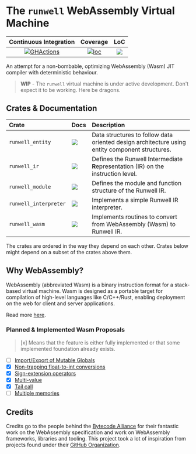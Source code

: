 # The `runwell` WebAssembly Virtual Machine

|   Continuous Integration  |    Coverage      |       LoC        |
|:-------------------------:|:----------------:|:----------------:|
| [![GHActions][A1]][A2]    | [![loc][B1]][B2] | [![][C1]][C2]    |

[A1]: https://github.com/Robbepop/runwell/workflows/Rust%20-%20Continuous%20Integration/badge.svg?branch=master&event=push
[A2]: https://github.com/Robbepop/runwell/actions?query=workflow%3A%22Rust+-+Continuous+Integration%22+branch%3Amaster+event%3Apush
[B1]:  https://codecov.io/gh/Robbepop/runwell/branch/master/graph/badge.svg
[B2]:  https://codecov.io/gh/Robbepop/runwell/branch/master
[C1]: https://tokei.rs/b1/github/Robbepop/runwell?category=code
[C2]: https://github.com/Aaronepower/tokei#badges

An attempt for a non-bombable, optimizing WebAssembly (Wasm) JIT compiler with deterministic behaviour.

> **WIP** - The `runwell` virtual machine is under active development. Don't expect it to be working. Here be dragons.

## Crates & Documentation

| Crate | Docs | Description |
|:--|:--|:--|
| `runwell_entity` | [![][doc-badge]][entity-docs] | Data structures to follow data oriented design architecture using entity component structures. |
| `runwell_ir` | [![][doc-badge]][ir-docs] | Defines the Runwell **I**ntermediate **R**epresentation (IR) on the instruction level. |
| `runwell_module` | [![][doc-badge]][module-docs] | Defines the module and function structure of the Runwell IR. |
| `runwell_interpreter` | [![][doc-badge]][interpreter-docs] | Implements a simple Runwell IR interpreter. |
| `runwell_wasm` | [![][doc-badge]][wasm-docs] | Implements routines to convert from WebAssembly (Wasm) to Runwell IR. |

[doc-badge]: https://img.shields.io/badge/click-blue.svg
[entity-docs]: https://robbepop.github.io/runwell/runwell_entity/index.html
[wasm-docs]: https://robbepop.github.io/runwell/runwell_wasm/index.html
[ir-docs]: https://robbepop.github.io/runwell/runwell_ir/index.html
[module-docs]: https://robbepop.github.io/runwell/runwell_module/index.html
[interpreter-docs]: https://robbepop.github.io/runwell/runwell_interpreter/index.html

The crates are ordered in the way they depend on each other.
Crates below might depend on a subset of the crates above them.

## Why WebAssembly?

WebAssembly (abbreviated Wasm) is a binary instruction format for a stack-based virtual machine. Wasm is designed as a portable target for compilation of high-level languages like C/C++/Rust, enabling deployment on the web for client and server applications.

Read more [here](https://webassembly.org/).

### Planned & Implemented Wasm Proposals

> [x] Means that the feature is either fully implemented or that some implemented foundation already exists.

- [ ] [Import/Export of Mutable Globals][import_export_of_mutable_globals]
- [x] [Non-trapping float-to-int conversions][non-trapping_float-to-int_conversions]
- [x] [Sign-extension operators][sign-extension_operators]
- [x] [Multi-value][multi-value]
- [x] [Tail call][tail_call]
- [ ] [Multiple memories][multi-memory]

[import_export_of_mutable_globals]: https://github.com/WebAssembly/mutable-global
[non-trapping_float-to-int_conversions]: https://github.com/WebAssembly/nontrapping-float-to-int-conversions
[sign-extension_operators]: https://github.com/WebAssembly/sign-extension-ops
[multi-value]: https://github.com/WebAssembly/multi-value
[tail_call]: https://github.com/WebAssembly/tail-call
[multi-memory]: https://github.com/WebAssembly/multi-memory

## Credits

Credits go to the people behind the [Bytecode Alliance](https://bytecodealliance.org/) for their fantastic
work on the WebAssembly specification and work on WebAssembly frameworks, libraries and tooling.
This project took a lot of inspiration from projects found under their
[GitHub Organization](https://github.com/bytecodealliance).
